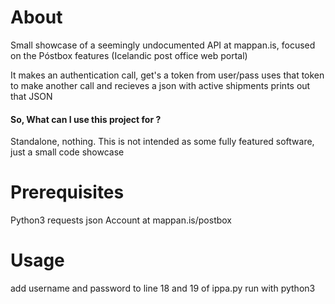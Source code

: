 # About
Small showcase of a seemingly undocumented API at mappan.is, focused on the Póstbox features (Icelandic post office web portal)

It makes an authentication call, get's a token from user/pass
uses that token to make another call and recieves a json with active shipments
prints out that JSON

#### So, What can I use this project for ?
Standalone, nothing. This is not intended as some fully featured software, just a small code showcase


# Prerequisites
Python3
  requests
  json
Account at mappan.is/postbox

# Usage
  add username and password to line 18 and 19 of ippa.py
  run with python3
  
 
  
